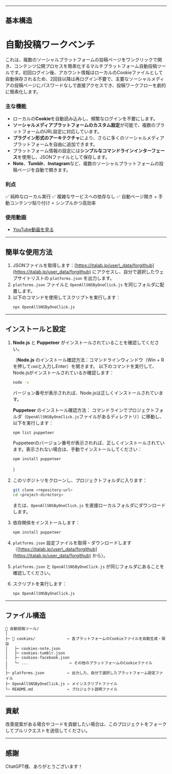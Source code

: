 -----

## 基本構造

# 自動投稿ワークベンチ

これは、複数のソーシャルプラットフォームの投稿ページをワンクリックで開き、コンテンツ公開プロセスを簡素化するマルチプラットフォーム自動投稿ツールです。初回ログイン後、アカウント情報はローカルのCookieファイルとして自動保存されるため、2回目以降は再ログイン不要で、主要なソーシャルメディアの投稿ページにパスワードなしで直接アクセスでき、投稿ワークフローを劇的に簡素化します。

### 主な機能

  - ローカルの**Cookie**を自動読み込みし、頻繁なログインを不要にします。
  - **ソーシャルメディアプラットフォームのカスタム設定**が可能で、複数のプラットフォームのURL設定に対応しています。
  - **プラグイン形式のアーキテクチャ**により、さらに多くのソーシャルメディアプラットフォームを自由に追加できます。
  - プラットフォーム情報の設定には**シンプルなコマンドラインインターフェース**を使用し、JSONファイルとして保存します。
  - **Note**、**Tumblr**、**Instagram**など、複数のソーシャルプラットフォームの投稿ページを自動で開きます。

### 利点

✅ 純粋なローカル実行
✅ 複雑なサービスへの依存なし
✅ 自動ページ開き + 手動コンテンツ貼り付け = シンプルかつ高効率

### 使用動画

  - [YouTube動画を見る](https://youtu.be/1-cU-Ct8L0Q)
 ---

## 簡単な使用方法

1.  JSONファイルを取得します：[https://italab.jp/user\_data/forgithub](https://italab.jp/user_data/forgithub) にアクセスし、自分で選択したウェブサイトリストの `platforms.json` を出力します。
2.  `platforms.json` ファイルと `OpenAllSNSByOneClick.js` を同じフォルダに配置します。
3.  以下のコマンドを使用してスクリプトを実行します：
    ```bash
    npx OpenAllSNSByOneClick.js
    ```

-----

## インストールと設定

1.  **Node.js** と **Puppeteer** がインストールされていることを確認してください。

    （**Node.js** のインストール確認方法：コマンドラインウィンドウ（Win + Rを押して`cmd`と入力しEnter）を開きます。
    以下のコマンドを実行して、Node.jsがインストールされているか確認します：

    ```bash
    node -v
    ```

    バージョン番号が表示されれば、Node.jsは正しくインストールされています。

    **Puppeteer** のインストール確認方法：
    コマンドラインでプロジェクトフォルダ（`OpenAllSNSByOneClick.js`ファイルがあるディレクトリ）に移動し、以下を実行します：

    ```bash
    npm list puppeteer
    ```

    Puppeteerのバージョン番号が表示されれば、正しくインストールされています。表示されない場合は、手動でインストールしてください：

    ```bash
    npm install puppeteer
    ```

    ）

2.  このリポジトリをクローンし、プロジェクトフォルダに入ります：

    ```bash
    git clone <repository-url>
    cd <project-directory>
    ```

    または、`OpenAllSNSByOneClick.js` を直接ローカルフォルダにダウンロードします。

3.  依存関係をインストールします：

    ```bash
    npm install puppeteer
    ```

4.  `platforms.json` 設定ファイルを取得・ダウンロードします（[https://italab.jp/user\_data/forgithub](https://italab.jp/user_data/forgithub) から）。

5.  `platforms.json` と `OpenAllSNSByOneClick.js` が同じフォルダにあることを確認してください。

6.  スクリプトを実行します：

    ```bash
    npx OpenAllSNSByOneClick.js
    ```

-----

## ファイル構造

```
📁 自動投稿ツール/
│
├─ 📂 cookies/              ← 各プラットフォームのCookieファイルを自動生成・保存
│   ├─ cookies-note.json
│   ├─ cookies-tumblr.json
│   ├─ cookies-facebook.json
│   └─ ...                  ← その他のプラットフォームのCookieファイル
│
├─ platforms.json          ← 出力した、自分で選択したプラットフォーム設定ファイル
├─ OpenAllSNSByOneClick.js ← メインスクリプトファイル
└─ README.md               ← プロジェクト説明ファイル
```

-----

## 貢献

改善提案がある場合やコードを貢献したい場合は、このプロジェクトをフォークしてプルリクエストを送信してください。

-----

## 感謝

ChatGPT様、ありがとうございます！